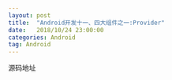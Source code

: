 ```yaml
---
layout: post
title:  "Android开发十一、四大组件之一:Provider"
date:   2018/10/24 23:00:00
categories: Android
tag: Android
---
```


源码地址